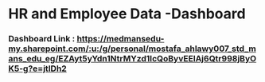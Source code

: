 
# HR and Employee Data -Dashboard

### Dashboard Link : https://medmansedu-my.sharepoint.com/:u:/g/personal/mostafa_ahlawy007_std_mans_edu_eg/EZAyt5yYdn1NtrMYzd1IcQoByvEElAj6Qtr998jByOK5-g?e=jtlDh2

